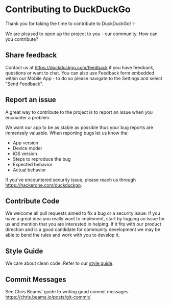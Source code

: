 # Contributing to DuckDuckGo

Thank you for taking the time to contribute to DuckDuckGo! ✨

We are pleased to open up the project to you - our community. How can you contribute?

## Share feedback
Contact us at https://duckduckgo.com/feedback if you have feedback, questions or want to chat. You can also use Feedback form embedded within our Mobile App - to do so please navigate to the Settings and select "Send Feedback".

## Report an issue
A great way to contribute to the project is to report an issue when you encounter a problem.

We want our app to be as stable as possible thus your bug reports are immensely valuable. When reporting bugs let us know the:
* App version
* Device model
* iOS version
* Steps to reproduce the bug
* Expected behavior
* Actual behavior

If you've encountered security issue, please reach us through https://hackerone.com/duckduckgo.

## Contribute Code
We welcome all pull requests aimed to fix a bug or a security issue. If you have a great idea you really want to implement, start by logging an issue for us and mention that you are interested in helping. If it fits with our product direction and is a good candidate for community development we may be able to bend the rules and work with you to develop it.

## Style Guide

We care about clean code. Refer to our [style guide](styleguide/STYLEGUIDE.md).


## Commit Messages

See Chris Beams' guide to writing good commit messages https://chris.beams.io/posts/git-commit/